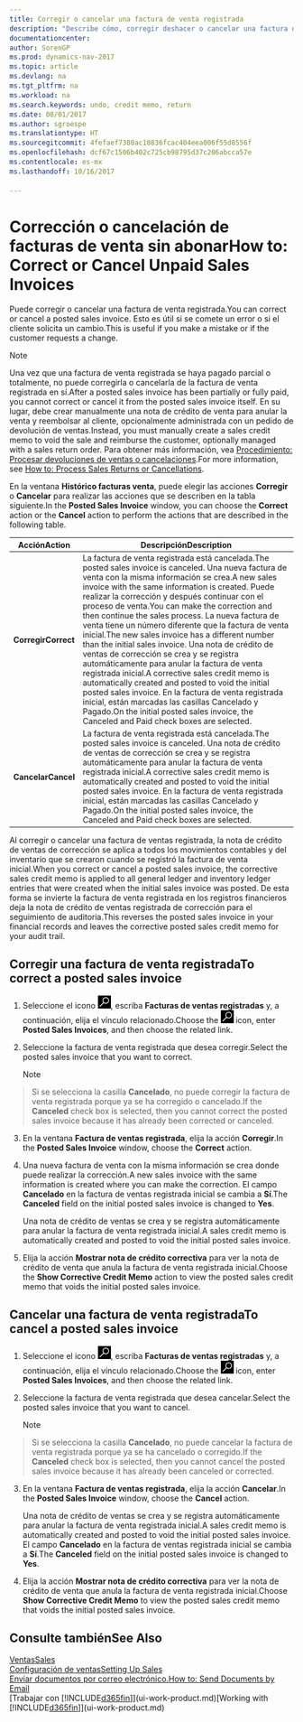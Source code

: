 ```yaml
---
title: Corregir o cancelar una factura de venta registrada
description: "Describe cómo, corregir deshacer o cancelar una factura de venta registrada y aplicar una nota de crédito de venta."
documentationcenter: 
author: SorenGP
ms.prod: dynamics-nav-2017
ms.topic: article
ms.devlang: na
ms.tgt_pltfrm: na
ms.workload: na
ms.search.keywords: undo, credit memo, return
ms.date: 08/01/2017
ms.author: sgroespe
ms.translationtype: HT
ms.sourcegitcommit: 4fefaef7380ac10836fcac404eea006f55d8556f
ms.openlocfilehash: dcf67c1506b402c725cb98795d37c206abcca57e
ms.contentlocale: es-mx
ms.lasthandoff: 10/16/2017

---
```

# <a name="how-to-correct-or-cancel-unpaid-sales-invoices"></a><span data-ttu-id="06197-103">Corrección o cancelación de facturas de venta sin abonar</span><span class="sxs-lookup"><span data-stu-id="06197-103">How to: Correct or Cancel Unpaid Sales Invoices</span></span>
<span data-ttu-id="06197-104">Puede corregir o cancelar una factura de venta registrada.</span><span class="sxs-lookup"><span data-stu-id="06197-104">You can correct or cancel a posted sales invoice.</span></span> <span data-ttu-id="06197-105">Esto es útil si se comete un error o si el cliente solicita un cambio.</span><span class="sxs-lookup"><span data-stu-id="06197-105">This is useful if you make a mistake or if the customer requests a change.</span></span>

> [!NOTE]  
>   <span data-ttu-id="06197-106">Una vez que una factura de venta registrada se haya pagado parcial o totalmente, no puede corregirla o cancelarla de la factura de venta registrada en sí.</span><span class="sxs-lookup"><span data-stu-id="06197-106">After a posted sales invoice has been partially or fully paid, you cannot correct or cancel it from the posted sales invoice itself.</span></span> <span data-ttu-id="06197-107">En su lugar, debe crear manualmente una nota de crédito de venta para anular la venta y reembolsar al cliente, opcionalmente administrada con un pedido de devolución de ventas.</span><span class="sxs-lookup"><span data-stu-id="06197-107">Instead, you must manually create a sales credit memo to void the sale and reimburse the customer, optionally managed with a sales return order.</span></span> <span data-ttu-id="06197-108">Para obtener más información, vea [Procedimiento: Procesar devoluciones de ventas o cancelaciones](sales-how-process-sales-returns-cancellations.md).</span><span class="sxs-lookup"><span data-stu-id="06197-108">For more information, see [How to: Process Sales Returns or Cancellations](sales-how-process-sales-returns-cancellations.md).</span></span>

<span data-ttu-id="06197-109">En la ventana **Histórico facturas venta**, puede elegir las acciones **Corregir** o **Cancelar** para realizar las acciones que se describen en la tabla siguiente.</span><span class="sxs-lookup"><span data-stu-id="06197-109">In the **Posted Sales Invoice** window, you can choose the **Correct** action or the **Cancel** action to perform the actions that are described in the following table.</span></span>

| <span data-ttu-id="06197-110">Acción</span><span class="sxs-lookup"><span data-stu-id="06197-110">Action</span></span> | <span data-ttu-id="06197-111">Descripción</span><span class="sxs-lookup"><span data-stu-id="06197-111">Description</span></span> |
| --- | --- |
| <span data-ttu-id="06197-112">**Corregir**</span><span class="sxs-lookup"><span data-stu-id="06197-112">**Correct**</span></span> |<span data-ttu-id="06197-113">La factura de venta registrada está cancelada.</span><span class="sxs-lookup"><span data-stu-id="06197-113">The posted sales invoice is canceled.</span></span> <span data-ttu-id="06197-114">Una nueva factura de venta con la misma información se crea.</span><span class="sxs-lookup"><span data-stu-id="06197-114">A new sales invoice with the same information is created.</span></span> <span data-ttu-id="06197-115">Puede realizar la corrección y después continuar con el proceso de venta.</span><span class="sxs-lookup"><span data-stu-id="06197-115">You can make the correction and then continue the sales process.</span></span> <span data-ttu-id="06197-116">La nueva factura de venta tiene un número diferente que la factura de venta inicial.</span><span class="sxs-lookup"><span data-stu-id="06197-116">The new sales invoice has a different number than the initial sales invoice.</span></span> <span data-ttu-id="06197-117">Una nota de crédito de ventas de corrección se crea y se registra automáticamente para anular la factura de venta registrada inicial.</span><span class="sxs-lookup"><span data-stu-id="06197-117">A corrective sales credit memo is automatically created and posted to void the initial posted sales invoice.</span></span> <span data-ttu-id="06197-118">En la factura de venta registrada inicial, están marcadas las casillas Cancelado y Pagado.</span><span class="sxs-lookup"><span data-stu-id="06197-118">On the initial posted sales invoice, the Canceled and Paid check boxes are selected.</span></span> |
| <span data-ttu-id="06197-119">**Cancelar**</span><span class="sxs-lookup"><span data-stu-id="06197-119">**Cancel**</span></span> |<span data-ttu-id="06197-120">La factura de venta registrada está cancelada.</span><span class="sxs-lookup"><span data-stu-id="06197-120">The posted sales invoice is canceled.</span></span> <span data-ttu-id="06197-121">Una nota de crédito de ventas de corrección se crea y se registra automáticamente para anular la factura de venta registrada inicial.</span><span class="sxs-lookup"><span data-stu-id="06197-121">A corrective sales credit memo is automatically created and posted to void the initial posted sales invoice.</span></span> <span data-ttu-id="06197-122">En la factura de venta registrada inicial, están marcadas las casillas Cancelado y Pagado.</span><span class="sxs-lookup"><span data-stu-id="06197-122">On the initial posted sales invoice, the Canceled and Paid check boxes are selected.</span></span> |

<span data-ttu-id="06197-123">Al corregir o cancelar una factura de ventas registrada, la nota de crédito de ventas de corrección se aplica a todos los movimientos contables y del inventario que se crearon cuando se registró la factura de venta inicial.</span><span class="sxs-lookup"><span data-stu-id="06197-123">When you correct or cancel a posted sales invoice, the corrective sales credit memo is applied to all general ledger and inventory ledger entries that were created when the initial sales invoice was posted.</span></span> <span data-ttu-id="06197-124">De esta forma se invierte la factura de venta registrada en los registros financieros deja la nota de crédito de ventas registrada de corrección para el seguimiento de auditoria.</span><span class="sxs-lookup"><span data-stu-id="06197-124">This reverses the posted sales invoice in your financial records and leaves the corrective posted sales credit memo for your audit trail.</span></span>

## <a name="to-correct-a-posted-sales-invoice"></a><span data-ttu-id="06197-125">Corregir una factura de venta registrada</span><span class="sxs-lookup"><span data-stu-id="06197-125">To correct a posted sales invoice</span></span>
1. <span data-ttu-id="06197-126">Seleccione el icono ![Buscar página o informe](media/ui-search/search_small.png "icono Buscar página o informe"), escriba **Facturas de ventas registradas** y, a continuación, elija el vínculo relacionado.</span><span class="sxs-lookup"><span data-stu-id="06197-126">Choose the ![Search for Page or Report](media/ui-search/search_small.png "Search for Page or Report icon") icon, enter **Posted Sales Invoices**, and then choose the related link.</span></span>  
2. <span data-ttu-id="06197-127">Seleccione la factura de venta registrada que desea corregir.</span><span class="sxs-lookup"><span data-stu-id="06197-127">Select the posted sales invoice that you want to correct.</span></span>

    > [!NOTE]  
>   <span data-ttu-id="06197-128">Si se selecciona la casilla **Cancelado**, no puede corregir la factura de venta registrada porque ya se ha corregido o cancelado.</span><span class="sxs-lookup"><span data-stu-id="06197-128">If the **Canceled** check box is selected, then you cannot correct the posted sales invoice because it has already been corrected or canceled.</span></span>
3. <span data-ttu-id="06197-129">En la ventana **Factura de ventas registrada**, elija la acción **Corregir**.</span><span class="sxs-lookup"><span data-stu-id="06197-129">In the **Posted Sales Invoice** window, choose the **Correct** action.</span></span>  
4. <span data-ttu-id="06197-130">Una nueva factura de venta con la misma información se crea donde puede realizar la corrección.</span><span class="sxs-lookup"><span data-stu-id="06197-130">A new sales invoice with the same information is created where you can make the correction.</span></span> <span data-ttu-id="06197-131">El campo **Cancelado** en la factura de ventas registrada inicial se cambia a **Sí**.</span><span class="sxs-lookup"><span data-stu-id="06197-131">The **Canceled** field on the initial posted sales invoice is changed to **Yes**.</span></span>

    <span data-ttu-id="06197-132">Una nota de crédito de ventas se crea y se registra automáticamente para anular la factura de venta registrada inicial.</span><span class="sxs-lookup"><span data-stu-id="06197-132">A sales credit memo is automatically created and posted to void the initial posted sales invoice.</span></span>
5. <span data-ttu-id="06197-133">Elija la acción **Mostrar nota de crédito correctiva** para ver la nota de crédito de venta que anula la factura de venta registrada inicial.</span><span class="sxs-lookup"><span data-stu-id="06197-133">Choose the **Show Corrective Credit Memo** action to view the posted sales credit memo that voids the initial posted sales invoice.</span></span>

## <a name="to-cancel-a-posted-sales-invoice"></a><span data-ttu-id="06197-134">Cancelar una factura de venta registrada</span><span class="sxs-lookup"><span data-stu-id="06197-134">To cancel a posted sales invoice</span></span>
1. <span data-ttu-id="06197-135">Seleccione el icono ![Buscar página o informe](media/ui-search/search_small.png "icono Buscar página o informe"), escriba **Facturas de ventas registradas** y, a continuación, elija el vínculo relacionado.</span><span class="sxs-lookup"><span data-stu-id="06197-135">Choose the ![Search for Page or Report](media/ui-search/search_small.png "Search for Page or Report icon") icon, enter **Posted Sales Invoices**, and then choose the related link.</span></span>  
2. <span data-ttu-id="06197-136">Seleccione la factura de venta registrada que desea cancelar.</span><span class="sxs-lookup"><span data-stu-id="06197-136">Select the posted sales invoice that you want to cancel.</span></span>

    > [!NOTE]  
>   <span data-ttu-id="06197-137">Si se selecciona la casilla **Cancelado**, no puede cancelar la factura de venta registrada porque ya se ha cancelado o corregido.</span><span class="sxs-lookup"><span data-stu-id="06197-137">If the **Canceled** check box is selected, then you cannot cancel the posted sales invoice because it has already been canceled or corrected.</span></span>
3. <span data-ttu-id="06197-138">En la ventana **Factura de ventas registrada**, elija la acción **Cancelar**.</span><span class="sxs-lookup"><span data-stu-id="06197-138">In the **Posted Sales Invoice** window, choose the **Cancel** action.</span></span>

    <span data-ttu-id="06197-139">Una nota de crédito de ventas se crea y se registra automáticamente para anular la factura de venta registrada inicial.</span><span class="sxs-lookup"><span data-stu-id="06197-139">A sales credit memo is automatically created and posted to void the initial posted sales invoice.</span></span> <span data-ttu-id="06197-140">El campo **Cancelado** en la factura de ventas registrada inicial se cambia a **Sí**.</span><span class="sxs-lookup"><span data-stu-id="06197-140">The **Canceled** field on the initial posted sales invoice is changed to **Yes**.</span></span>
4. <span data-ttu-id="06197-141">Elija la acción **Mostrar nota de crédito correctiva** para ver la nota de crédito de venta que anula la factura de venta registrada inicial.</span><span class="sxs-lookup"><span data-stu-id="06197-141">Choose **Show Corrective Credit Memo** to view the posted sales credit memo that voids the initial posted sales invoice.</span></span>

## <a name="see-also"></a><span data-ttu-id="06197-142">Consulte también</span><span class="sxs-lookup"><span data-stu-id="06197-142">See Also</span></span>
[<span data-ttu-id="06197-143">Ventas</span><span class="sxs-lookup"><span data-stu-id="06197-143">Sales</span></span>](sales-manage-sales.md)  
[<span data-ttu-id="06197-144">Configuración de ventas</span><span class="sxs-lookup"><span data-stu-id="06197-144">Setting Up Sales</span></span>](sales-setup-sales.md)  
[<span data-ttu-id="06197-145">Enviar documentos por correo electrónico.</span><span class="sxs-lookup"><span data-stu-id="06197-145">How to: Send Documents by Email</span></span>](ui-how-send-documents-email.md)  
<span data-ttu-id="06197-146">[Trabajar con [!INCLUDE[d365fin](includes/d365fin_md.md)]](ui-work-product.md)</span><span class="sxs-lookup"><span data-stu-id="06197-146">[Working with [!INCLUDE[d365fin](includes/d365fin_md.md)]](ui-work-product.md)</span></span>

